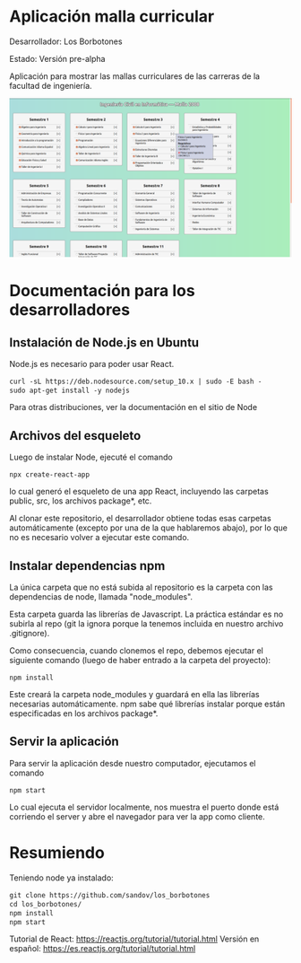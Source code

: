 # Aplicación malla curricular

Desarrollador: Los Borbotones

Estado: Versión pre-alpha

Aplicación para mostrar las mallas curriculares de las carreras de
la facultad de ingeniería.

![screenshot](./public/screen4.png?raw=true "Los Borbotones")

# Documentación para los desarrolladores

## Instalación de Node.js en Ubuntu

Node.js es necesario para poder usar React.


```
curl -sL https://deb.nodesource.com/setup_10.x | sudo -E bash -
sudo apt-get install -y nodejs
```
Para otras distribuciones, ver la documentación en el sitio de Node 

## Archivos del esqueleto

Luego de instalar Node, ejecuté el comando

    npx create-react-app

lo cual generó el esqueleto de una app React, incluyendo las
carpetas public, src, los archivos package\*, etc.

Al clonar este repositorio, el desarrollador obtiene todas
esas carpetas automáticamente (excepto por una de la que
hablaremos abajo), por lo que no es necesario volver a 
ejecutar este comando.

## Instalar dependencias npm

La única carpeta que no está subida al repositorio es la
carpeta con las dependencias de node, llamada "node_modules".

Esta carpeta guarda las librerías de Javascript. La práctica
estándar es no subirla al repo (git la ignora porque la tenemos
incluida en nuestro archivo .gitignore).

Como consecuencia, cuando clonemos el repo, debemos ejecutar el
siguiente comando (luego de haber entrado a la carpeta del
proyecto):

    npm install

Este creará la carpeta node_modules y guardará en ella las librerías
necesarias automáticamente. npm sabe qué librerías instalar porque
están especificadas en los archivos package\*.

## Servir la aplicación

Para servir la aplicación desde nuestro computador, ejecutamos el
comando

    npm start

Lo cual ejecuta el servidor localmente, nos muestra el puerto 
donde está corriendo el server y abre el navegador para ver
la app como cliente.


# Resumiendo

Teniendo node ya instalado:

    git clone https://github.com/sandov/los_borbotones
    cd los_borbotones/
    npm install
    npm start

Tutorial de React: https://reactjs.org/tutorial/tutorial.html
Versión en español: https://es.reactjs.org/tutorial/tutorial.html



